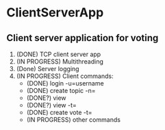 # ClientServerApp
## Client server application for voting
1. (DONE) TCP client server app
2. (IN PROGRESS) Multithreading
3. (Done) Server logging
4. (IN PROGRESS) Client commands:
    * (DONE) login -u=username
    * (DONE) create topic -n=<topic>
    * (DONE?) view
    * (DONE?) view -t=<topic>
    * (DONE) create vote -t=<topic>
    * (IN PROGRESS) other commands
